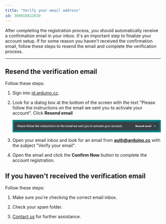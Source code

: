 ```yaml
---
title: "Verify your email address"
id: 360016822039
---
```


After completing the registration process, you should automatically receive a confirmation email in your inbox. It's an important step to finalize your account setup. If for some reason you haven't received the confirmation email, follow these steps to resend the email and complete the verification process.

---

## Resend the verification email

Follow these steps:

1. Sign into [id.arduino.cc](https://id.arduino.cc/).

1. Look for a dialog box at the bottom of the screen with the text "Please follow the instructions on the email we sent you to activate your account". Click **Resend email**

    ![Resend mail dialog](img/resend-email-dialog.png)

1. Open your email inbox and look for an email from **auth@arduino.cc** with the subject "Verify your email".

1. Open the email and click the **Confirm Now** button to complete the account registration.

## If you haven't received the verification email

Follow these steps:

1. Make sure you're checking the correct email inbox.

2. Check your spam folder.

3. [Contact us](https://www.arduino.cc/en/contact-us) for further assistance.
